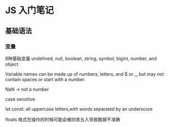 # JS 入门笔记



## 基础语法

### 变量

8种基础变量
undefined, null, boolean, string, symbol, bigint, number, and object

Variable names can be made up of numbers, letters, and $ or _, but may not contain spaces or start with a number.

NaN -> not a number

case sensitive

let
const: all uppercase letters,with words separated by an underscore

floats 格式在操作的时候可能会被四舍五入导致数据不准确

